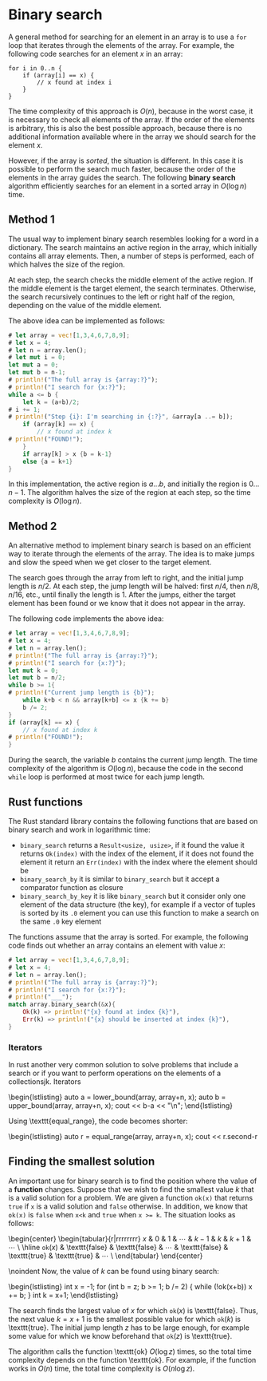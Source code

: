# Binary search

A general method for searching for an element
in an array is to use a `for` loop
that iterates through the elements of the array.
For example, the following code searches for
an element $x$ in an array:

```rust, ignore
for i in 0..n {
    if (array[i] == x) {
        // x found at index i
    }
}
```
The time complexity of this approach is $O(n)$,
because in the worst case, it is necessary to check
all elements of the array.
If the order of the elements is arbitrary,
this is also the best possible approach, because
there is no additional information available where
in the array we should search for the element $x$.

However, if the array is _sorted_,
the situation is different.
In this case it is possible to perform the
search much faster, because the order of the
elements in the array guides the search.
The following **binary search** algorithm
efficiently searches for an element in a sorted array
in $O(\log n)$ time.

## Method 1

The usual way to implement binary search
resembles looking for a word in a dictionary.
The search maintains an active region in the array,
which initially contains all array elements.
Then, a number of steps is performed,
each of which halves the size of the region.

At each step, the search checks the middle element
of the active region.
If the middle element is the target element,
the search terminates.
Otherwise, the search recursively continues
to the left or right half of the region,
depending on the value of the middle element.

The above idea can be implemented as follows:
```rust
# let array = vec![1,3,4,6,7,8,9];
# let x = 4;
# let n = array.len();
# let mut i = 0;
let mut a = 0;
let mut b = n-1;
# println!("The full array is {array:?}");
# println!("I search for {x:?}");
while a <= b {
    let k = (a+b)/2;
# i += 1;
# println!("Step {i}: I'm searching in {:?}", &array[a ..= b]);
    if (array[k] == x) {
        // x found at index k
# println!("FOUND!");
    }
    if array[k] > x {b = k-1}
    else {a = k+1}
}
```
In this implementation, the active region is $a \ldots b$,
and initially the region is $0 \ldots n-1$.
The algorithm halves the size of the region at each step,
so the time complexity is $O(\log n)$.

## Method 2

An alternative method to implement binary search
is based on an efficient way to iterate through
the elements of the array.
The idea is to make jumps and slow the speed
when we get closer to the target element.

The search goes through the array from left to
right, and the initial jump length is $n/2$.
At each step, the jump length will be halved:
first $n/4$, then $n/8$, $n/16$, etc., until
finally the length is 1.
After the jumps, either the target element has
been found or we know that it does not appear in the array.

The following code implements the above idea:
```rust
# let array = vec![1,3,4,6,7,8,9];
# let x = 4;
# let n = array.len();
# println!("The full array is {array:?}");
# println!("I search for {x:?}");
let mut k = 0;
let mut b = n/2;
while b >= 1{
# println!("Current jump length is {b}");
    while k+b < n && array[k+b] <= x {k += b}
    b /= 2;
}
if (array[k] == x) {
    // x found at index k
# println!("FOUND!");
}
```

During the search, the variable $b$
contains the current jump length.
The time complexity of the algorithm is $O(\log n)$,
because the code in the second `while` loop
is performed at most twice for each jump length.

## Rust functions

The Rust standard library contains the following functions
that are based on binary search and work in logarithmic time:

- `binary_search` returns a `Result<usize, usize>`, if it found the value it returns `Ok(index)` with the index of the element, if it does not found the element it return an `Err(index)` with the index where the element should be
- `binary_search_by` it is similar to `binary_search` but it accept a comparator function as closure
- `binary_search_by_key` it is like `binary_search` but it consider only one element of the data structure (the key), for example if a vector of tuples is sorted by its `.0` element you can use this function to make a search on the same `.0` key element

The functions assume that the array is sorted.
For example, the following code finds out whether
an array contains an element with value $x$:

```rust
# let array = vec![1,3,4,6,7,8,9];
# let x = 4;
# let n = array.len();
# println!("The full array is {array:?}");
# println!("I search for {x:?}");
# println!("___");
match array.binary_search(&x){
    Ok(k) => println!("{x} found at index {k}"),
    Err(k) => println!("{x} should be inserted at index {k}"),
}
```

### Iterators

In rust another very common solution to solve problems that include a search or if you want to perform operations on the elements of a collectionsjk.
Iterators 

\begin{lstlisting}
auto a = lower_bound(array, array+n, x);
auto b = upper_bound(array, array+n, x);
cout << b-a << "\n";
\end{lstlisting}

Using \texttt{equal\_range}, the code becomes shorter:

\begin{lstlisting}
auto r = equal_range(array, array+n, x);
cout << r.second-r

## Finding the smallest solution

An important use for binary search is
to find the position where the value of a **function** changes.
Suppose that we wish to find the smallest value $k$
that is a valid solution for a problem.
We are given a function `ok(x)`
that returns `true` if `x` is a valid solution
and `false` otherwise.
In addition, we know that `ok(x)` is `false`
when `x<k` and `true` when `x >= k`.
The situation looks as follows:

\begin{center}
\begin{tabular}{r|rrrrrrrr}
$x$ & 0 & 1 & $\cdots$ & $k-1$ & $k$ & $k+1$ & $\cdots$ \\
\hline
$\texttt{ok}(x)$ & \texttt{false} & \texttt{false}
& $\cdots$ & \texttt{false} & \texttt{true} & \texttt{true} & $\cdots$ \\
\end{tabular}
\end{center}

\noindent
Now, the value of $k$ can be found using binary search:

\begin{lstlisting}
int x = -1;
for (int b = z; b >= 1; b /= 2) {
    while (!ok(x+b)) x += b;
}
int k = x+1;
\end{lstlisting}

The search finds the largest value of $x$ for which
$\texttt{ok}(x)$ is \texttt{false}.
Thus, the next value $k=x+1$
is the smallest possible value for which
$\texttt{ok}(k)$ is \texttt{true}.
The initial jump length $z$ has to be
large enough, for example some value
for which we know beforehand that $\texttt{ok}(z)$ is \texttt{true}.

The algorithm calls the function \texttt{ok}
$O(\log z)$ times, so the total time complexity
depends on the function \texttt{ok}.
For example, if the function works in $O(n)$ time,
the total time complexity is $O(n \log z)$.
